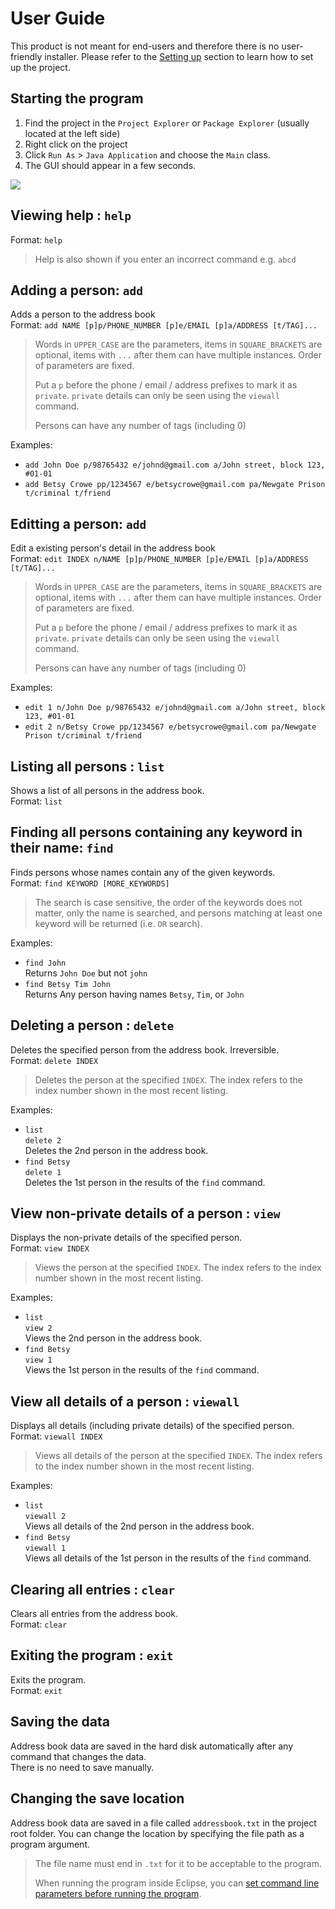 # User Guide

This product is not meant for end-users and therefore there is no user-friendly installer.
Please refer to the [Setting up](DeveloperGuide.md#setting-up) section to learn how to set up the project.

## Starting the program

1. Find the project in the `Project Explorer` or `Package Explorer` (usually located at the left side)
2. Right click on the project
3. Click `Run As` > `Java Application` and choose the `Main` class.
4. The GUI should appear in a few seconds.

<img src="images/Ui.png">

## Viewing help : `help`
Format: `help`

> Help is also shown if you enter an incorrect command e.g. `abcd`

## Adding a person: `add`
Adds a person to the address book<br>
Format: `add NAME [p]p/PHONE_NUMBER [p]e/EMAIL [p]a/ADDRESS [t/TAG]...`

> Words in `UPPER_CASE` are the parameters, items in `SQUARE_BRACKETS` are optional,
> items with `...` after them can have multiple instances. Order of parameters are fixed.
>
> Put a `p` before the phone / email / address prefixes to mark it as `private`. `private` details can only
> be seen using the `viewall` command.
>
> Persons can have any number of tags (including 0)

Examples:
* `add John Doe p/98765432 e/johnd@gmail.com a/John street, block 123, #01-01`
* `add Betsy Crowe pp/1234567 e/betsycrowe@gmail.com pa/Newgate Prison t/criminal t/friend`

## Editting a person: `add`
Edit a existing person's detail in the address book<br>
Format: `edit INDEX n/NAME [p]p/PHONE_NUMBER [p]e/EMAIL [p]a/ADDRESS [t/TAG]...`

> Words in `UPPER_CASE` are the parameters, items in `SQUARE_BRACKETS` are optional,
> items with `...` after them can have multiple instances. Order of parameters are fixed.
>
> Put a `p` before the phone / email / address prefixes to mark it as `private`. `private` details can only
> be seen using the `viewall` command.
>
> Persons can have any number of tags (including 0)

Examples:
* `edit 1 n/John Doe p/98765432 e/johnd@gmail.com a/John street, block 123, #01-01`
* `edit 2 n/Betsy Crowe pp/1234567 e/betsycrowe@gmail.com pa/Newgate Prison t/criminal t/friend`

## Listing all persons : `list`
Shows a list of all persons in the address book.<br>
Format: `list`

## Finding all persons containing any keyword in their name: `find`
Finds persons whose names contain any of the given keywords.<br>
Format: `find KEYWORD [MORE_KEYWORDS]`

> The search is case sensitive, the order of the keywords does not matter, only the name is searched,
and persons matching at least one keyword will be returned (i.e. `OR` search).

Examples:
* `find John`<br>
  Returns `John Doe` but not `john`
* `find Betsy Tim John`<br>
  Returns Any person having names `Betsy`, `Tim`, or `John`

## Deleting a person : `delete`
Deletes the specified person from the address book. Irreversible.<br>
Format: `delete INDEX`

> Deletes the person at the specified `INDEX`.
  The index refers to the index number shown in the most recent listing.

Examples:
* `list`<br>
  `delete 2`<br>
  Deletes the 2nd person in the address book.
* `find Betsy`<br>
  `delete 1`<br>
  Deletes the 1st person in the results of the `find` command.

## View non-private details of a person : `view`
Displays the non-private details of the specified person.<br>
Format: `view INDEX`

> Views the person at the specified `INDEX`.
  The index refers to the index number shown in the most recent listing.

Examples:
* `list`<br>
  `view 2`<br>
  Views the 2nd person in the address book.
* `find Betsy` <br>
  `view 1`<br>
  Views the 1st person in the results of the `find` command.

## View all details of a person : `viewall`
Displays all details (including private details) of the specified person.<br>
Format: `viewall INDEX`

> Views all details of the person at the specified `INDEX`.
  The index refers to the index number shown in the most recent listing.

Examples:
* `list`<br>
  `viewall 2`<br>
  Views all details of the 2nd person in the address book.
* `find Betsy`<br>
  `viewall 1`<br>
  Views all details of the 1st person in the results of the `find` command.

## Clearing all entries : `clear`
Clears all entries from the address book.<br>
Format: `clear`

## Exiting the program : `exit`
Exits the program.<br>
Format: `exit`

## Saving the data
Address book data are saved in the hard disk automatically after any command that changes the data.<br>
There is no need to save manually.

## Changing the save location
Address book data are saved in a file called `addressbook.txt` in the project root folder.
You can change the location by specifying the file path as a program argument.<br>

> The file name must end in `.txt` for it to be acceptable to the program.
>
> When running the program inside Eclipse, you can
  [set command line parameters before running the program](http://stackoverflow.com/questions/7574543/how-to-pass-console-arguments-to-application-in-eclipse).
